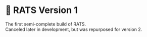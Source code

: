 # :rat: RATS Version 1
The first semi-complete build of RATS.<br>
Canceled later in development, but was repurposed for version 2.
